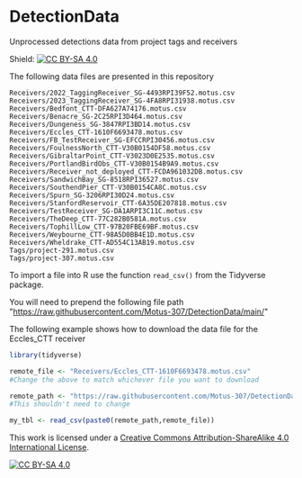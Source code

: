 # DetectionData

Unprocessed detections data from project tags and receivers

Shield: [![CC BY-SA 4.0](https://img.shields.io/badge/License-CC%20BY--SA%204.0-lightgrey.svg)](http://creativecommons.org/licenses/by-sa/4.0/)

The following data files are presented in this repository

```{=native}
Receivers/2022_TaggingReceiver_SG-4493RPI39F52.motus.csv
Receivers/2023_TaggingReceiver_SG-4FA8RPI31938.motus.csv
Receivers/Bedfont_CTT-DFA627A74176.motus.csv
Receivers/Benacre_SG-2C25RPI3D464.motus.csv
Receivers/Dungeness_SG-3847RPI3BD14.motus.csv
Receivers/Eccles_CTT-1610F6693478.motus.csv
Receivers/FB_TestReceiver_SG-EFCCRPI30456.motus.csv
Receivers/FoulnessNorth_CTT-V30B0154DF58.motus.csv
Receivers/GibraltarPoint_CTT-V3023D0E2535.motus.csv
Receivers/PortlandBirdObs_CTT-V30B0154B9A9.motus.csv
Receivers/Receiver_not_deployed_CTT-FCDA961032DB.motus.csv
Receivers/SandwichBay_SG-8518RPI36527.motus.csv
Receivers/SouthendPier_CTT-V30B0154CA8C.motus.csv
Receivers/Spurn_SG-3206RPI30D24.motus.csv
Receivers/StanfordReservoir_CTT-6A35DE207818.motus.csv
Receivers/TestReceiver_SG-DA1ARPI3C11C.motus.csv
Receivers/TheDeep_CTT-77C282B0581A.motus.csv
Receivers/TophillLow_CTT-97B20FBE69BF.motus.csv
Receivers/Weybourne_CTT-98A5D0BB4E1D.motus.csv
Receivers/Wheldrake_CTT-AD554C13AB19.motus.csv
Tags/project-291.motus.csv
Tags/project-307.motus.csv
```
To import a file into R use the function `read_csv()` from the Tidyverse package.

You will need to prepend the following file path "<https://raw.githubusercontent.com/Motus-307/DetectionData/main/>"

The following example shows how to download the data file for the Eccles_CTT receiver

``` r
library(tidyverse)

remote_file <- "Receivers/Eccles_CTT-1610F6693478.motus.csv"
#Change the above to match whichever file you want to download

remote_path <- "https://raw.githubusercontent.com/Motus-307/DetectionData/main/"
#This shouldn't need to change

my_tbl <- read_csv(paste0(remote_path,remote_file))
```

This work is licensed under a [Creative Commons Attribution-ShareAlike 4.0 International License](http://creativecommons.org/licenses/by-sa/4.0/).

[![CC BY-SA 4.0](https://licensebuttons.net/l/by-sa/4.0/88x31.png)](http://creativecommons.org/licenses/by-sa/4.0/)
